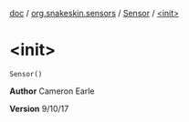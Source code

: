 [doc](../../index.md) / [org.snakeskin.sensors](../index.md) / [Sensor](index.md) / [&lt;init&gt;](./-init-.md)

# &lt;init&gt;

`Sensor()`

**Author**
Cameron Earle

**Version**
9/10/17

